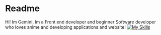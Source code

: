 # Readme 



<p align="center"> 
  
Hi! Im Gemini, Im a Front end developer and beginner Software developer who loves anime and developing applications and website! 
  [![My Skills](https://skills.thijs.gg/icons?i=js,html,css,ae,cs,pr,python)](https://skills.thijs.gg)
